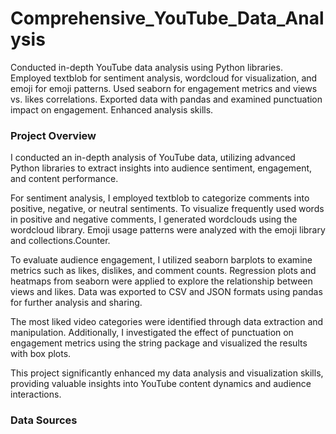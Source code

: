 # Comprehensive_YouTube_Data_Analysis
Conducted in-depth YouTube data analysis using Python libraries. Employed textblob for sentiment analysis, wordcloud for visualization, and emoji for emoji patterns. Used seaborn for engagement metrics and views vs. likes correlations. Exported data with pandas and examined punctuation impact on engagement. Enhanced analysis skills.

### Project Overview
I conducted an in-depth analysis of YouTube data, utilizing advanced Python libraries to extract insights into audience sentiment, engagement, and content performance.

For sentiment analysis, I employed textblob to categorize comments into positive, negative, or neutral sentiments. To visualize frequently used words in positive and negative comments, I generated wordclouds using the wordcloud library. Emoji usage patterns were analyzed with the emoji library and collections.Counter.

To evaluate audience engagement, I utilized seaborn barplots to examine metrics such as likes, dislikes, and comment counts. Regression plots and heatmaps from seaborn were applied to explore the relationship between views and likes. Data was exported to CSV and JSON formats using pandas for further analysis and sharing.

The most liked video categories were identified through data extraction and manipulation. Additionally, I investigated the effect of punctuation on engagement metrics using the string package and visualized the results with box plots.

This project significantly enhanced my data analysis and visualization skills, providing valuable insights into YouTube content dynamics and audience interactions.

### Data Sources

